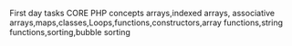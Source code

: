 First day tasks
CORE PHP concepts
arrays,indexed arrays, associative arrays,maps,classes,Loops,functions,constructors,array functions,string functions,sorting,bubble sorting
